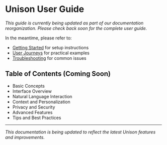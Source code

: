 # Unison User Guide

*This guide is currently being updated as part of our documentation reorganization. Please check back soon for the complete user guide.*

In the meantime, please refer to:
- [Getting Started](getting-started.md) for setup instructions
- [User Journeys](../user-journeys/README.md) for practical examples
- [Troubleshooting](troubleshooting.md) for common issues

## Table of Contents (Coming Soon)

- Basic Concepts
- Interface Overview
- Natural Language Interaction
- Context and Personalization
- Privacy and Security
- Advanced Features
- Tips and Best Practices

---

*This documentation is being updated to reflect the latest Unison features and improvements.*
